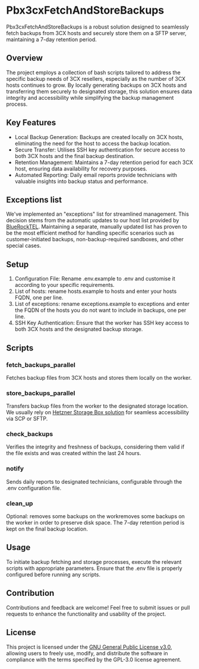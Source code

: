 # Pbx3cxFetchAndStoreBackups

Pbx3cxFetchAndStoreBackups is a robust solution designed to seamlessly fetch backups from 3CX hosts and securely store them on a SFTP server, maintaining a 7-day retention period.

## Overview

The project employs a collection of bash scripts tailored to address the specific backup needs of 3CX resellers, especially as the number of 3CX hosts continues to grow. By locally generating backups on 3CX hosts and transferring them securely to designated storage, this solution ensures data integrity and accessibility while simplifying the backup management process.

## Key Features

- Local Backup Generation: Backups are created locally on 3CX hosts, eliminating the need for the host to access the backup location.
- Secure Transfer: Utilises SSH key authentication for secure access to both 3CX hosts and the final backup destination.
- Retention Management: Maintains a 7-day retention period for each 3CX host, ensuring data availability for recovery purposes.
- Automated Reporting: Daily email reports provide technicians with valuable insights into backup status and performance.

## Exceptions list

We've implemented an "exceptions" list for streamlined management. This decision stems from the automatic updates to our host list provided by [BlueRockTEL](https://bluerocktel.com). Maintaining a separate, manually updated list has proven to be the most efficient method for handling specific scenarios such as customer-initiated backups, non-backup-required sandboxes, and other special cases.

## Setup

1. Configuration File: Rename .env.example to .env and customise it according to your specific requirements.
2. List of hosts: rename hosts.example to hosts and enter your hosts FQDN, one per line.
3. List of exceptions: rename exceptions.example to exceptions and enter the FQDN of the hosts you do not want to include in backups, one per line.
4. SSH Key Authentication: Ensure that the worker has SSH key access to both 3CX hosts and the designated backup storage.

## Scripts

### fetch_backups_parallel

Fetches backup files from 3CX hosts and stores them locally on the worker.

### store_backups_parallel

Transfers backup files from the worker to the designated storage location.
We usually rely on [Hetzner Storage Box solution](https://www.hetzner.com/storage/storage-box/) for seamless accessibility via SCP or SFTP.

### check_backups

Verifies the integrity and freshness of backups, considering them valid if the file exists and was created within the last 24 hours.

### notify

Sends daily reports to designated technicians, configurable through the .env configuration file.

### clean_up

Optional: removes some backups on the workremoves some backups on the worker in order to preserve disk space. The 7-day retention period is kept on the final backup location.

## Usage

To initiate backup fetching and storage processes, execute the relevant scripts with appropriate parameters. Ensure that the .env file is properly configured before running any scripts.

## Contribution

Contributions and feedback are welcome! Feel free to submit issues or pull requests to enhance the functionality and usability of the project.

## License

This project is licensed under the [GNU General Public License v3.0](https://www.gnu.org/licenses/gpl-3.0.en.html), allowing users to freely use, modify, and distribute the software in compliance with the terms specified by the GPL-3.0 license agreement.
